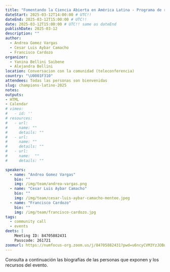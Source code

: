 ```yaml
---
title: "Fomentando la Ciencia Abierta en América Latina - Programa de rOpenSci"
dateStart: 2025-03-12T14:00:00 # UTC!!
dateEnd: 2025-03-12T15:00:00 # UTC!!
date: 2025-03-12T15:00:00 # UTC!! same as dateEnd
publishDate: 2025-03-12
description: ""
author:
  - Andrea Gomez Vargas
  - Cesar Luis Aybar Camacho 
  - Francisco Cardozo
organizer: 
  - Yanina Bellini Saibene
  - Alejandra Bellini
location: Conversacion con la comunidad (teleconferencia)
country: "\U0001F310"
attendees: Todas las personas son bienvenidas
slug: champions-latino-2025
notes: 
outputs:
- HTML
- Calendar 
# vimeo:
#   - id: ''
# resources:
#   - url: 
#     name: ""
#     details: ""
#   - url: 
#     name: ""
#     details: ""
#   - url: 
#     name:  ""
#     details: ""

speakers:  
  - name: "Andrea Gomez Vargas"
    bio: ""
    img: /img/team/andrea-vargas.png
  - name: "Cesar Luis Aybar Camacho"
    bio: ""
    img: /img/team/cesar-luis-aybar-camacho-mentee.jpeg  
  - name: "Francisco Cardozo"
    bio: ""
    img: /img/team/francisco-cardozo.jpg
tags:
  - community call
  - events
deets: |
    Meeting ID: 84705882431
    Passcode: 261721
zoomurl: https://numfocus-org.zoom.us/j/84705882431?pwd=u6ncyCVM3YzJOBn97JZQYav0rCAMww.1
---
```




Consulta a continuación las biografías de las personas que exponen y los recursos del evento.
